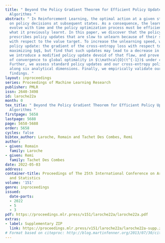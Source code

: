```yaml
---
title: " Beyond the Policy Gradient Theorem for Efficient Policy Updates in Actor-Critic
  Algorithms "
abstract: " In Reinforcement Learning, the optimal action at a given state is dependent
  on policy decisions at subsequent states. As a consequence, the learning targets
  evolve with time and the policy optimization process must be efficient at unlearning
  what it previously learnt. In this paper, we discover that the policy gradient theorem
  prescribes policy updates that are slow to unlearn because of their structural symmetry
  with respect to the value target. To increase the unlearning speed, we study a novel
  policy update: the gradient of the cross-entropy loss with respect to the action
  maximizing $q$, but find that such updates may lead to a decrease in value. Consequently,
  we introduce a modified policy update devoid of that flaw, and prove its guarantees
  of convergence to global optimality in $\\mathcal{O}(t^{-1})$ under classic assumptions.
  Further, we assess standard policy updates and our cross-entropy policy updates
  along six analytical dimensions. Finally, we empirically validate our theoretical
  findings. "
layout: inproceedings
series: Proceedings of Machine Learning Research
publisher: PMLR
issn: 2640-3498
id: laroche22a
month: 0
tex_title: " Beyond the Policy Gradient Theorem for Efficient Policy Updates in Actor-Critic
  Algorithms "
firstpage: 5658
lastpage: 5688
page: 5658-5688
order: 5658
cycles: false
bibtex_author: Laroche, Romain and Tachet Des Combes, Remi
author:
- given: Romain
  family: Laroche
- given: Remi
  family: Tachet Des Combes
date: 2022-05-03
address:
container-title: Proceedings of The 25th International Conference on Artificial Intelligence
  and Statistics
volume: '151'
genre: inproceedings
issued:
  date-parts:
  - 2022
  - 5
  - 3
pdf: https://proceedings.mlr.press/v151/laroche22a/laroche22a.pdf
extras:
- label: Supplementary ZIP
  link: https://proceedings.mlr.press/v151/laroche22a/laroche22a-supp.zip
# Format based on citeproc: http://blog.martinfenner.org/2013/07/30/citeproc-yaml-for-bibliographies/
---
```

